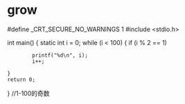 # grow
#define _CRT_SECURE_NO_WARNINGS 1
#include <stdio.h>

int main()
{
	static int i = 0;
	while (i < 100)
	{
		if (i % 2 == 1)
		
			printf("%d\n", i);
			i++;
			
	}
	return 0;
}
//1-100的奇数
